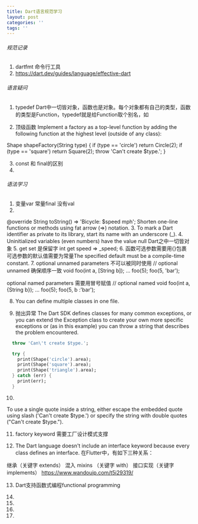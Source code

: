 ```yaml
---
title: Dart语言规范学习
layout: post
categories: ''
tags: ''
---
```



###### 规范记录
1. dartfmt 命令行工具
2. https://dart.dev/guides/language/effective-dart  


###### 语言疑问
1. typedef 
Dart中一切皆对象，函数也是对象。每个对象都有自己的类型，函数的类型是Function，typedef就是给Function取个别名，如




2. 顶级函数
Implement a factory as a top-level function by adding the following function at the highest level (outside of any class):

Shape shapeFactory(String type) {
  if (type == 'circle') return Circle(2);
  if (type == 'square') return Square(2);
  throw 'Can\'t create $type.';
}

3. const 和 final的区别
4. 

###### 语法学习
1. 变量var 常量final  没有val
2. 
@override
String toString() => 'Bicycle: $speed mph';
Shorten one-line functions or methods using fat arrow (=>) notation.
3. 
To mark a Dart identifier as private to its library, start its name with an underscore (_).
4. 
Uninitialized variables (even numbers) have the value null
Dart之中一切皆对象
5. get set 是保留字
int get speed => _speed;
6. 
函数可选参数需要用{}包裹
可选参数的默认值需要为常量The specified default must be a compile-time constant.
7. 
optional unnamed parameters  不可以被同时使用
// optional unnamed 确保顺序一致
void foo(int a, [String b]);
...
foo(5);
foo(5, 'bar');


optional named parameters  需要用冒号赋值
// optional named
void foo(int a, {String b});
...
foo(5);
foo(5, b :'bar');

8. You can define multiple classes in one file.

9. 抛出异常
The Dart SDK defines classes for many common exceptions, or you can extend the Exception class to create your own more specific exceptions or (as in this example) you can throw a string that describes the problem encountered.

```dart
  throw 'Can\'t create $type.';

  try {
    print(Shape('circle').area);
    print(Shape('square').area);
    print(Shape('triangle').area);
  } catch (err) {
    print(err);
  }
```

10.
To use a single quote inside a string, either escape the embedded quote using slash ('Can\'t create $type.') or specify the string with double quotes ("Can't create $type.").

11. factory keyword 需要工厂设计模式支撑

12. The Dart language doesn't include an interface keyword because every class defines an interface.
在Flutter中，有如下三种关系：

继承（关键字 extends）
混入 mixins （关键字 with）
接口实现（关键字 implements）
https://www.wandouip.com/t5i29319/

13. Dart支持函数式编程functional programming

14. 
13. 
14. 
15.
